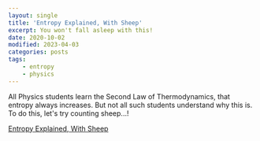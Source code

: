 ```yaml
---
layout: single
title: 'Entropy Explained, With Sheep'
excerpt: You won't fall asleep with this!
date: 2020-10-02
modified: 2023-04-03
categories: posts
tags:
    - entropy
    - physics
---
```


All Physics students learn the Second Law of Thermodynamics, that entropy always increases.
But not all such students understand why this is. To do this, let's try counting sheep...!

[Entropy Explained, With Sheep](https://aatishb.com/entropy/)
